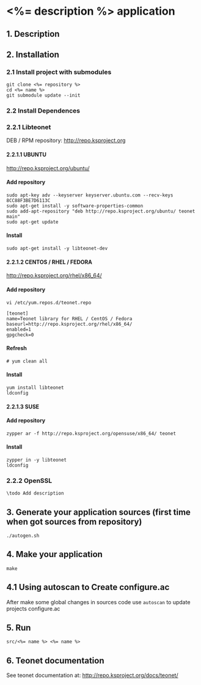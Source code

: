 # <%= description %> application

## 1. Description



## 2. Installation

### 2.1 Install project with submodules

    git clone <%= repository %>
    cd <%= name %>
    git submodule update --init

### 2.2 Install Dependences


### 2.2.1 Libteonet

DEB / RPM repository: http://repo.ksproject.org

#### 2.2.1.1 UBUNTU

http://repo.ksproject.org/ubuntu/

#### Add repository

    sudo apt-key adv --keyserver keyserver.ubuntu.com --recv-keys 8CC88F3BE7D6113C
    sudo apt-get install -y software-properties-common
    sudo add-apt-repository "deb http://repo.ksproject.org/ubuntu/ teonet main"
    sudo apt-get update

#### Install

    sudo apt-get install -y libteonet-dev


#### 2.2.1.2 CENTOS / RHEL / FEDORA

http://repo.ksproject.org/rhel/x86_64/

#### Add repository

    vi /etc/yum.repos.d/teonet.repo

    [teonet]
    name=Teonet library for RHEL / CentOS / Fedora
    baseurl=http://repo.ksproject.org/rhel/x86_64/
    enabled=1
    gpgcheck=0

#### Refresh

    # yum clean all

#### Install

    yum install libteonet
    ldconfig 

#### 2.2.1.3 SUSE

#### Add repository

    zypper ar -f http://repo.ksproject.org/opensuse/x86_64/ teonet

#### Install
    
    zypper in -y libteonet
    ldconfig

### 2.2.2 OpenSSL

    \todo Add description

## 3. Generate your application sources (first time when got sources from repository)

    ./autogen.sh


## 4. Make your application 

    make

## 4.1 Using autoscan to Create configure.ac

After make some global changes in sources code use ```autoscan``` to update projects 
configure.ac

## 5. Run 
    
    src/<%= name %> <%= name %>

## 6. Teonet documentation

See teonet documentation at: http://repo.ksproject.org/docs/teonet/
